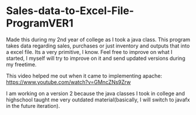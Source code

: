 # Sales-data-to-Excel-File-ProgramVER1
Made this during my 2nd year of college as I took a java class. This program takes data regarding sales, purchases or just inventory and outputs that into a excel file. Its a very primitive, I know. Feel free to improve on what I started, I myself will try to improve on it and send updated versions during my freetime. 

This video helped me out when it came to implementing apache:
https://www.youtube.com/watch?v=GMncZNs9Zrw

I am working on a version 2 because the java classes I took in college and highschool taught me very  outdated material(basically, I will switch to javafx in the future iteration). 

